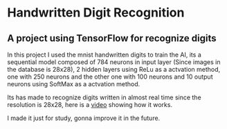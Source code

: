 # Handwritten Digit Recognition
 ## A project using TensorFlow for recognize digits

In this project I used the mnist handwritten digits to train the AI,
its a sequential model composed of 784 neurons in input layer (Since images in the database is 28x28), 2 hidden layers using ReLu as a actvation method, one with 250 neurons and the other one with 100 neurons
and 10 output neurons using SoftMax as a actvation method.

Its has made to recognize digits written in almost real time since the resolution is 28x28, here is a [video](https://youtu.be/pKWzuIzTNCA) showing how it works.

I made it just for study, gonna improve it in the future.
